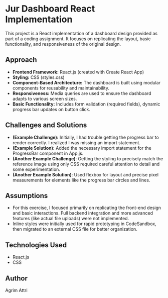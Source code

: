 # Jur Dashboard React Implementation

This project is a React implementation of a dashboard design provided as part of a coding assignment. It focuses on replicating the layout, basic functionality, and responsiveness of the original design.

## Approach

*   **Frontend Framework:** React.js (created with Create React App)
*   **Styling:** CSS (styles.css)
*   **Component-Based Architecture:** The dashboard is built using modular components for reusability and maintainability.
*   **Responsiveness:** Media queries are used to ensure the dashboard adapts to various screen sizes.
*   **Basic Functionality:** Includes form validation (required fields), dynamic progress bar updates on button click.

## Challenges and Solutions

*   **(Example Challenge):** Initially, I had trouble getting the progress bar to render correctly. I realized I was missing an import statement.
*   **(Example Solution):** Added the necessary import statement for the ProgressBar component in App.js.
*   **(Another Example Challenge)**: Getting the styling to precisely match the reference image using only CSS required careful attention to detail and some experimentation.
*   **(Another Example Solution)**: Used flexbox for layout and precise pixel measurements for elements like the progress bar circles and lines.

## Assumptions

*   For this exercise, I focused primarily on replicating the front-end design and basic interactions. Full backend integration and more advanced features (like actual file uploads) were not implemented.
*   Inline styles were initially used for rapid prototyping in CodeSandbox, then migrated to an external CSS file for better organization.

## Technologies Used

*   React.js
*   CSS

## Author

Agrim Attri

